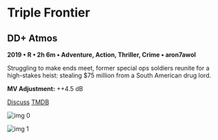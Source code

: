 # Triple Frontier

## DD+ Atmos

**2019 • R • 2h 6m • Adventure, Action, Thriller, Crime • aron7awol**

Struggling to make ends meet, former special ops soldiers reunite for a high-stakes heist: stealing $75 million from a South American drug lord.

**MV Adjustment:** ++4.5 dB

[Discuss](https://www.avsforum.com/threads/bass-eq-for-filtered-movies.2995212/post-57741752)  [TMDB](399361)

![img 0](https://i.imgur.com/H0YfuIM.jpg)

![img 1](https://i.imgur.com/66sv2VD.png)

